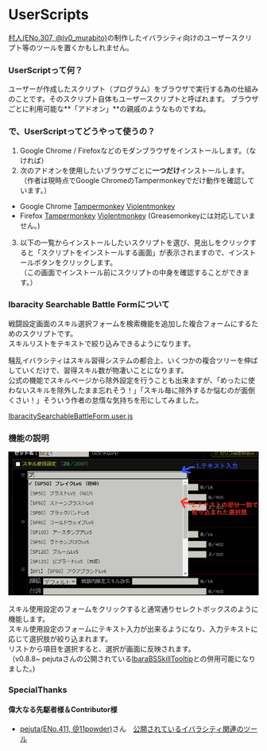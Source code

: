 # UserScripts
[村人(ENo.307, @lv0_murabito)](https://twitter.com/lv0_murabito)の制作したイバラシティ向けのユーザースクリプト等のツールを置くかもしれません。

### UserScriptって何？
ユーザーが作成したスクリプト（プログラム）をブラウザで実行する為の仕組みのことです。そのスクリプト自体もユーザースクリプトと呼ばれます。
ブラウザごとに利用可能な**「アドオン」**の親戚のようなものですね。  

### で、UserScriptってどうやって使うの？
1. Google Chrome / Firefoxなどのモダンブラウザをインストールします。（なければ）  
2. 次のアドオンを使用したいブラウザごとに**一つだけ**インストールします。（作者は現時点でGoogle ChromeのTampermonkeyでだけ動作を確認しています。）  
- Google Chrome
[Tampermonkey](https://chrome.google.com/webstore/detail/tampermonkey/dhdgffkkebhmkfjojejmpbldmpobfkfo)
[Violentmonkey](https://chrome.google.com/webstore/detail/violentmonkey/jinjaccalgkegednnccohejagnlnfdag)
- Firefox
[Tampermonkey](https://addons.mozilla.org/ja/firefox/addon/tampermonkey/)
[Violentmonkey](https://addons.mozilla.org/ja/firefox/addon/violentmonkey/)
(Greasemonkeyには対応していません。)

3. 以下の一覧からインストールしたいスクリプトを選び、見出しをクリックすると「スクリプトをインストールする画面」が表示されますので、インストールボタンをクリックします。  
（この画面でインストール前にスクリプトの中身を確認することができます。）

### Ibaracity Searchable Battle Formについて
戦闘設定画面のスキル選択フォームを検索機能を追加した複合フォームにするためのスクリプトです。  
スキルリストをテキストで絞り込みできるようになります。  

騒乱イバラシティはスキル習得システムの都合上、いくつかの複合ツリーを伸ばしていくだけで、習得スキル数が物凄いことになります。  
公式の機能でスキルページから除外設定を行うことも出来ますが、「めったに使わないスキルを除外したまま忘れそう！」「スキル毎に除外するか悩むのが面倒くさい！」そういう作者の怠惰な気持ちを形にしてみました。


[IbaracitySearchableBattleForm.user.js](https://github.com/murabitoz/userScripts/blob/master/IbaracitySearchableBattleForm.user.js)

### 機能の説明
![はうとぅーゆーず](https://github.com/murabitoz/userScripts/blob/master/pic/howToUse.png "使い方")

スキル使用設定のフォームをクリックすると通常通りセレクトボックスのように機能します。  
スキル使用設定のフォームにテキスト入力が出来るようになり、入力テキストに応じて選択肢が絞り込まれます。  
リストから項目を選択すると、選択が画面に反映されます。  
（v0.8.8~ pejutaさんの公開されている[IbaraBSSkillTooltip](https://github.com/pejuta/IbaraUtilities/blob/master/UserScripts/IbaraBSSkillTooltip.user.js)との併用可能になりました。)


### SpecialThanks
#### 偉大なる先駆者様＆Contributor様
- [pejuta(ENo.411, @11powder)](https://twitter.com/11powder)さん　[公開されているイバラシティ関連のツール](https://github.com/pejuta/IbaraUtilities)
